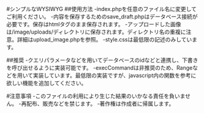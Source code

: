 #シンプルなWYSIWYG
##使用方法
-index.phpを任意のファイル名に変更してご利用ください。
-内容を保存するためのsave_draft.phpはデータベース接続が必要です。保存はhtmlタグのまま保存されます。
-アップロードした画像は/image/uploads/ディレクトリに保存されます。ディレクトリ名の重複に注意。詳細はupload_image.phpを参照。
-style.cssは最低限の記述のみしています。

##推奨
-クエリパラメータなどを用いてデータベースのidなどと連携し、下書きを呼び出せるように実装可能です。
-execCommandは非推奨のため、Rangeなどを用いて実装しています。最低限の実装ですが、javascript内の関数を参考に欲しい機能を追加してください。

#注意事項
-このファイルの利用により生じた結果のいかなる責任を負いません。
-再配布、販売などを禁じます。
-著作権は作成者に帰属します。